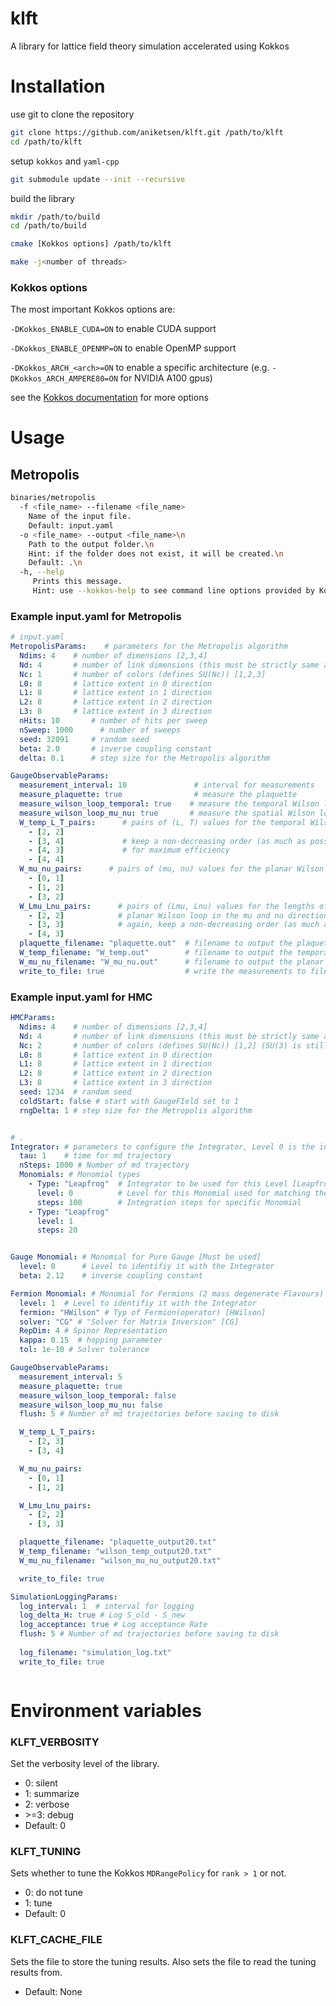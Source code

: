 # klft

A library for lattice field theory simulation accelerated using Kokkos

# Installation

use git to clone the repository

```bash
git clone https://github.com/aniketsen/klft.git /path/to/klft
cd /path/to/klft
```

setup `kokkos` and `yaml-cpp` 

```bash
git submodule update --init --recursive
```

build the library

```bash
mkdir /path/to/build
cd /path/to/build

cmake [Kokkos options] /path/to/klft

make -j<number of threads>
```

### Kokkos options

The most important Kokkos options are:

`-DKokkos_ENABLE_CUDA=ON` to enable CUDA support

`-DKokkos_ENABLE_OPENMP=ON` to enable OpenMP support

`-DKokkos_ARCH_<arch>=ON` to enable a specific architecture (e.g. `-DKokkos_ARCH_AMPERE80=ON` for NVIDIA A100 gpus)

see the [Kokkos documentation](https://kokkos.org/kokkos-core-wiki/get-started/configuration-guide.html#cmake-keywords) for more options

# Usage

## Metropolis

```bash
binaries/metropolis
  -f <file_name> --filename <file_name>
    Name of the input file.
    Default: input.yaml
  -o <file_name> --output <file_name>\n
    Path to the output folder.\n
    Hint: if the folder does not exist, it will be created.\n
    Default: .\n   
  -h, --help
     Prints this message.
     Hint: use --kokkos-help to see command line options provided by Kokkos.
```

### Example input.yaml for Metropolis

```yaml
# input.yaml
MetropolisParams:    # parameters for the Metropolis algorithm
  Ndims: 4    # number of dimensions [2,3,4]
  Nd: 4       # number of link dimensions (this must be strictly same as Ndims)
  Nc: 1       # number of colors (defines SU(Nc)) [1,2,3]
  L0: 8       # lattice extent in 0 direction
  L1: 8       # lattice extent in 1 direction
  L2: 8       # lattice extent in 2 direction
  L3: 8       # lattice extent in 3 direction
  nHits: 10       # number of hits per sweep
  nSweep: 1000      # number of sweeps
  seed: 32091     # random seed
  beta: 2.0       # inverse coupling constant
  delta: 0.1      # step size for the Metropolis algorithm

GaugeObservableParams:
  measurement_interval: 10               # interval for measurements
  measure_plaquette: true                # measure the plaquette
  measure_wilson_loop_temporal: true    # measure the temporal Wilson loop
  measure_wilson_loop_mu_nu: true       # measure the spatial Wilson loop
  W_temp_L_T_pairs:      # pairs of (L, T) values for the temporal Wilson loop
    - [2, 2]
    - [3, 4]             # keep a non-decreasing order (as much as possible)
    - [4, 3]             # for maximum efficiency
    - [4, 4]
  W_mu_nu_pairs:      # pairs of (mu, nu) values for the planar Wilson loop
    - [0, 1]
    - [1, 2]
    - [3, 2]
  W_Lmu_Lnu_pairs:      # pairs of (Lmu, Lnu) values for the lengths of the 
    - [2, 2]            # planar Wilson loop in the mu and nu directions
    - [3, 3]            # again, keep a non-decreasing order (as much as possible)
    - [4, 3]
  plaquette_filename: "plaquette.out"  # filename to output the plaquette
  W_temp_filename: "W_temp.out"        # filename to output the temporal Wilson loop
  W_mu_nu_filename: "W_mu_nu.out"      # filename to output the planar Wilson loop
  write_to_file: true                  # write the measurements to file
```
### Example input.yaml for HMC

```yaml 
HMCParams:
  Ndims: 4    # number of dimensions [2,3,4]
  Nd: 4       # number of link dimensions (this must be strictly same as Ndims)
  Nc: 2       # number of colors (defines SU(Nc)) [1,2] (SU(3) is still WiP)
  L0: 8       # lattice extent in 0 direction
  L1: 8       # lattice extent in 1 direction
  L2: 8       # lattice extent in 2 direction
  L3: 8       # lattice extent in 3 direction
  seed: 1234  # random seed
  coldStart: false # start with GaugeFIeld set to 1
  rngDelta: 1 # step size for the Metropolis algorithm


# .
Integrator: # parameters to configure the Integrator, Level 0 is the innermost level of the Integrator, i.e that is executed most frequently
  tau: 1    # time for md trajectory
  nSteps: 1000 # Number of md trajectory 
  Monomials: # Monomial types 
    - Type: "Leapfrog"  # Integrator to be used for this Level [Leapfrog]
      level: 0          # Level for this Monomial used for matching the specific Monomial (see below)
      steps: 100        # Integration steps for specific Monomial
    - Type: "Leapfrog"
      level: 1
      steps: 20


Gauge Monomial: # Monomial for Pure Gauge [Must be used] 
  level: 0      # Level to identifiy it with the Integrator 
  beta: 2.12    # inverse coupling constant

Fermion Monomial: # Monomial for Fermions (2 mass degenerate Flavours) [For now only in 4D]
  level: 1  # Level to identifiy it with the Integrator  
  fermion: "HWilson" # Typ of Fermion(operator) [HWilson]
  solver: "CG" # "Solver for Matrix Inversion" [CG]
  RepDim: 4 # Spinor Representation
  kappa: 0.15  # hopping parameter
  tol: 1e-10 # Solver tolerance

GaugeObservableParams:
  measurement_interval: 5
  measure_plaquette: true
  measure_wilson_loop_temporal: false
  measure_wilson_loop_mu_nu: false
  flush: 5 # Number of md trajectories before saving to disk

  W_temp_L_T_pairs:
    - [2, 3]
    - [3, 4]

  W_mu_nu_pairs:
    - [0, 1]
    - [1, 2]

  W_Lmu_Lnu_pairs:
    - [2, 2]
    - [3, 3]

  plaquette_filename: "plaquette_output20.txt"
  W_temp_filename: "wilson_temp_output20.txt"
  W_mu_nu_filename: "wilson_mu_nu_output20.txt"

  write_to_file: true

SimulationLoggingParams: 
  log_interval: 1  # interval for logging
  log_delta_H: true # Log S_old - S_new
  log_acceptance: true # Log acceptance Rate
  flush: 5 # Number of md trajectories before saving to disk
  
  log_filename: "simulation_log.txt"
  write_to_file: true



```
# Environment variables

### KLFT_VERBOSITY
Set the verbosity level of the library.
- 0: silent
- 1: summarize
- 2: verbose
- &gt;=3: debug
- Default: 0

### KLFT_TUNING
Sets whether to tune the Kokkos `MDRangePolicy` for `rank > 1` or not.
- 0: do not tune
- 1: tune
- Default: 0

### KLFT_CACHE_FILE
Sets the file to store the tuning results.
Also sets the file to read the tuning results from.
- Default: None